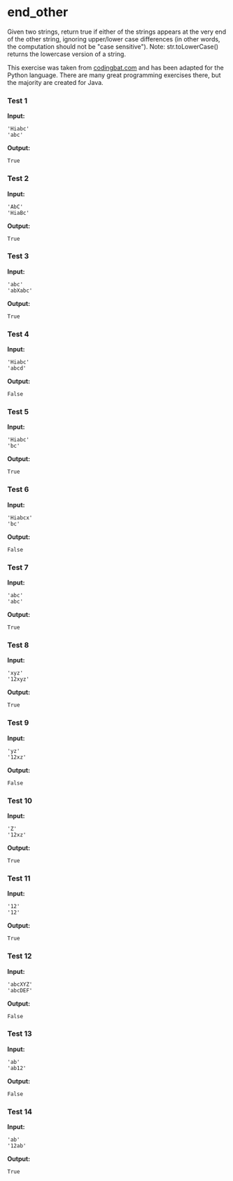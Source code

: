 # end_other




Given two strings, return true if either of the strings appears at the very end of the other string, ignoring upper/lower case differences (in other words, the computation should not be "case sensitive"). Note:  str.toLowerCase() returns the lowercase version of a string.

This exercise was taken from [codingbat.com](https://codingbat.com/prob/p126880) and has been adapted for the Python language. There are many great programming exercises there, but the majority are created for Java.






### Test 1
**Input:**
```
'Hiabc'
'abc'
```
**Output:**
```
True
```
### Test 2
**Input:**
```
'AbC'
'HiaBc'
```
**Output:**
```
True
```
### Test 3
**Input:**
```
'abc'
'abXabc'
```
**Output:**
```
True
```
### Test 4
**Input:**
```
'Hiabc'
'abcd'
```
**Output:**
```
False
```
### Test 5
**Input:**
```
'Hiabc'
'bc'
```
**Output:**
```
True
```
### Test 6
**Input:**
```
'Hiabcx'
'bc'
```
**Output:**
```
False
```
### Test 7
**Input:**
```
'abc'
'abc'
```
**Output:**
```
True
```
### Test 8
**Input:**
```
'xyz'
'12xyz'
```
**Output:**
```
True
```
### Test 9
**Input:**
```
'yz'
'12xz'
```
**Output:**
```
False
```
### Test 10
**Input:**
```
'Z'
'12xz'
```
**Output:**
```
True
```
### Test 11
**Input:**
```
'12'
'12'
```
**Output:**
```
True
```
### Test 12
**Input:**
```
'abcXYZ'
'abcDEF'
```
**Output:**
```
False
```
### Test 13
**Input:**
```
'ab'
'ab12'
```
**Output:**
```
False
```
### Test 14
**Input:**
```
'ab'
'12ab'
```
**Output:**
```
True
```


